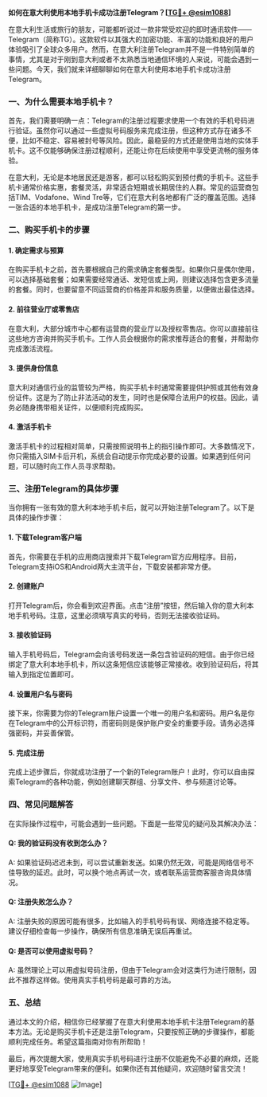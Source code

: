 **如何在意大利使用本地手机卡成功注册Telegram？[[TG💪+ @esim1088](https://t.me/s/esim1088)]**

在意大利生活或旅行的朋友，可能都听说过一款非常受欢迎的即时通讯软件——Telegram（简称TG）。这款软件以其强大的加密功能、丰富的功能和良好的用户体验吸引了全球众多用户。然而，在意大利注册Telegram并不是一件特别简单的事情，尤其是对于刚到意大利或者不太熟悉当地通信环境的人来说，可能会遇到一些问题。今天，我们就来详细聊聊如何在意大利使用本地手机卡成功注册Telegram。

### **一、为什么需要本地手机卡？**

首先，我们需要明确一点：Telegram的注册过程要求使用一个有效的手机号码进行验证。虽然你可以通过一些虚拟号码服务来完成注册，但这种方式存在诸多不便，比如不稳定、容易被封号等风险。因此，最稳妥的方式还是使用当地的实体手机卡。这不仅能够确保注册过程顺利，还能让你在后续使用中享受更流畅的服务体验。

在意大利，无论是本地居民还是游客，都可以轻松购买到预付费的手机卡。这些手机卡通常价格实惠，套餐灵活，非常适合短期或长期居住的人群。常见的运营商包括TIM、Vodafone、Wind Tre等，它们在意大利各地都有广泛的覆盖范围。选择一张合适的本地手机卡，是成功注册Telegram的第一步。

### **二、购买手机卡的步骤**

#### **1. 确定需求与预算**
在购买手机卡之前，首先要根据自己的需求确定套餐类型。如果你只是偶尔使用，可以选择基础套餐；如果需要经常通话、发短信或上网，则建议选择包含更多流量的套餐。同时，也要留意不同运营商的价格差异和服务质量，以便做出最佳选择。

#### **2. 前往营业厅或零售店**
在意大利，大部分城市中心都有运营商的营业厅以及授权零售店。你可以直接前往这些地方咨询并购买手机卡。工作人员会根据你的需求推荐适合的套餐，并帮助你完成激活流程。

#### **3. 提供身份信息**
意大利对通信行业的监管较为严格，购买手机卡时通常需要提供护照或其他有效身份证件。这是为了防止非法活动的发生，同时也是保障合法用户的权益。因此，请务必随身携带相关证件，以便顺利完成购买。

#### **4. 激活手机卡**
激活手机卡的过程相对简单，只需按照说明书上的指引操作即可。大多数情况下，你只需插入SIM卡后开机，系统会自动提示你完成必要的设置。如果遇到任何问题，可以随时向工作人员寻求帮助。

### **三、注册Telegram的具体步骤**

当你拥有一张有效的意大利本地手机卡后，就可以开始注册Telegram了。以下是具体的操作步骤：

#### **1. 下载Telegram客户端**
首先，你需要在手机的应用商店搜索并下载Telegram官方应用程序。目前，Telegram支持iOS和Android两大主流平台，下载安装都非常方便。

#### **2. 创建账户**
打开Telegram后，你会看到欢迎界面。点击“注册”按钮，然后输入你的意大利本地手机号码。注意，这里必须填写真实的号码，否则无法接收验证码。

#### **3. 接收验证码**
输入手机号码后，Telegram会向该号码发送一条包含验证码的短信。由于你已经绑定了意大利本地手机卡，所以这条短信应该能够正常接收。收到验证码后，将其输入到指定位置即可。

#### **4. 设置用户名与密码**
接下来，你需要为你的Telegram账户设置一个唯一的用户名和密码。用户名是你在Telegram中的公开标识符，而密码则是保护账户安全的重要手段。请务必选择强密码，并妥善保管。

#### **5. 完成注册**
完成上述步骤后，你就成功注册了一个新的Telegram账户！此时，你可以自由探索Telegram的各种功能，例如创建聊天群组、分享文件、参与频道讨论等。

### **四、常见问题解答**

在实际操作过程中，可能会遇到一些问题。下面是一些常见的疑问及其解决办法：

#### **Q: 我的验证码没有收到怎么办？**
A: 如果验证码迟迟未到，可以尝试重新发送。如果仍然无效，可能是网络信号不佳导致的延迟。此时，可以换个地点再试一次，或者联系运营商客服咨询具体情况。

#### **Q: 注册失败怎么办？**
A: 注册失败的原因可能有很多，比如输入的手机号码有误、网络连接不稳定等。建议仔细检查每一步操作，确保所有信息准确无误后再重试。

#### **Q: 是否可以使用虚拟号码？**
A: 虽然理论上可以用虚拟号码注册，但由于Telegram会对这类行为进行限制，因此不推荐这样做。使用真实手机号码是最可靠的方法。

### **五、总结**

通过本文的介绍，相信你已经掌握了在意大利使用本地手机卡注册Telegram的基本方法。无论是购买手机卡还是注册Telegram，只要按照正确的步骤操作，都能顺利完成任务。希望这篇指南对你有所帮助！

最后，再次提醒大家，使用真实手机号码进行注册不仅能避免不必要的麻烦，还能更好地享受Telegram带来的便利。如果你还有其他疑问，欢迎随时留言交流！

[[TG💪+ @esim1088](https://t.me/s/esim1088) ![Image](https://i.postimg.cc/4NQfJmqS/Snipaste-2025-05-13-00-14-12.png)]